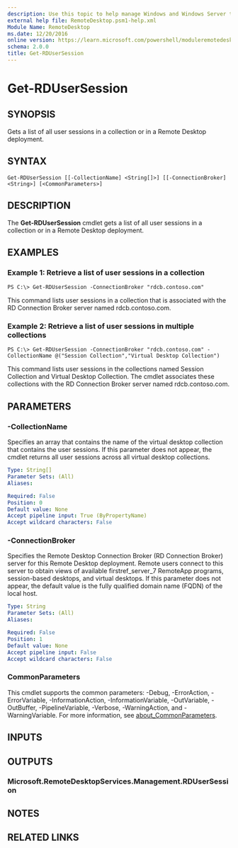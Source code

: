 ```yaml
---
description: Use this topic to help manage Windows and Windows Server technologies with Windows PowerShell.
external help file: RemoteDesktop.psm1-help.xml
Module Name: RemoteDesktop
ms.date: 12/20/2016
online version: https://learn.microsoft.com/powershell/moduleremotedesktop/get-rdusersession?view=windowsserver2016-ps&wt.mc_id=ps-gethelp
schema: 2.0.0
title: Get-RDUserSession
---
```


# Get-RDUserSession

## SYNOPSIS
Gets a list of all user sessions in a collection or in a Remote Desktop deployment.

## SYNTAX

```
Get-RDUserSession [[-CollectionName] <String[]>] [[-ConnectionBroker] <String>] [<CommonParameters>]
```

## DESCRIPTION
The **Get-RDUserSession** cmdlet gets a list of all user sessions in a collection or in a Remote Desktop deployment.

## EXAMPLES

### Example 1: Retrieve a list of user sessions in a collection
```
PS C:\> Get-RDUserSession -ConnectionBroker "rdcb.contoso.com"
```

This command lists user sessions in a collection that is associated with the RD Connection Broker server named rdcb.contoso.com.

### Example 2: Retrieve a list of user sessions in multiple collections
```
PS C:\> Get-RDUserSession -ConnectionBroker "rdcb.contoso.com" -CollectionName @("Session Collection","Virtual Desktop Collection")
```

This command lists user sessions in the collections named Session Collection and Virtual Desktop Collection.
The cmdlet associates these collections with the RD  Connection Broker server named rdcb.contoso.com.

## PARAMETERS

### -CollectionName
Specifies an array that contains the name of the virtual desktop collection that contains the user sessions.
If this parameter does not appear, the cmdlet returns all user sessions across all virtual desktop collections.

```yaml
Type: String[]
Parameter Sets: (All)
Aliases:

Required: False
Position: 0
Default value: None
Accept pipeline input: True (ByPropertyName)
Accept wildcard characters: False
```

### -ConnectionBroker
Specifies the Remote Desktop Connection Broker (RD Connection Broker) server for this Remote Desktop deployment.
Remote users connect to this server to obtain views of available firstref_server_7 RemoteApp programs, session-based desktops, and virtual desktops.
If this parameter does not appear, the default value is the fully qualified domain name (FQDN) of the local host.

```yaml
Type: String
Parameter Sets: (All)
Aliases:

Required: False
Position: 1
Default value: None
Accept pipeline input: False
Accept wildcard characters: False
```

### CommonParameters
This cmdlet supports the common parameters: -Debug, -ErrorAction, -ErrorVariable, -InformationAction, -InformationVariable, -OutVariable, -OutBuffer, -PipelineVariable, -Verbose, -WarningAction, and -WarningVariable. For more information, see [about_CommonParameters](https://go.microsoft.com/fwlink/?LinkID=113216).

## INPUTS

## OUTPUTS

### Microsoft.RemoteDesktopServices.Management.RDUserSession

## NOTES

## RELATED LINKS

